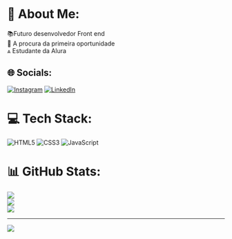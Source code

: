 # 💫 About Me:
📚Futuro desenvolvedor Front end<br>💼 A procura da primeira oportunidade <br> ⩓ Estudante da Alura<br>


## 🌐 Socials:
[![Instagram](https://img.shields.io/badge/Instagram-%23E4405F.svg?logo=Instagram&logoColor=white)](https://instagram.com/fhael_andrad) [![LinkedIn](https://img.shields.io/badge/LinkedIn-%230077B5.svg?logo=linkedin&logoColor=white)](https://www.linkedin.com/in/rafhael-andrade-teixeira-muniz-175022272/) 

# 💻 Tech Stack:
![HTML5](https://img.shields.io/badge/html5-%23E34F26.svg?style=for-the-badge&logo=html5&logoColor=white) ![CSS3](https://img.shields.io/badge/css3-%231572B6.svg?style=for-the-badge&logo=css3&logoColor=white) ![JavaScript](https://img.shields.io/badge/javascript-%23323330.svg?style=for-the-badge&logo=javascript&logoColor=%23F7DF1E)
# 📊 GitHub Stats:
![](https://github-readme-stats.vercel.app/api?username=FhaelAndrad&theme=midnight-purple&hide_border=false&include_all_commits=false&count_private=false)<br/>
![](https://github-readme-streak-stats.herokuapp.com/?user=FhaelAndrad&theme=midnight-purple&hide_border=false)<br/>
![](https://github-readme-stats.vercel.app/api/top-langs/?username=FhaelAndrad&theme=midnight-purple&hide_border=false&include_all_commits=false&count_private=false&layout=compact)

---
[![](https://visitcount.itsvg.in/api?id=FhaelAndrad&icon=0&color=0)](https://visitcount.itsvg.in)

<!-- Proudly created with GPRM ( https://gprm.itsvg.in ) -->
